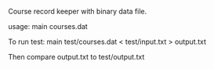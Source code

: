 Course record keeper with binary data file.

usage: main courses.dat

To run test: main test/courses.dat < test/input.txt > output.txt

Then compare output.txt to test/output.txt
